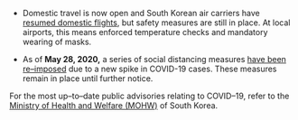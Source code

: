 - Domestic travel is now open and South Korean air carriers have [resumed domestic flights](https://newsinfo.inquirer.net/1259719/south-koreas-air-carriers-resume-domestic-routes-for-spring-travel-season), but safety measures are still in place. At local airports, this means enforced temperature checks and mandatory wearing of masks.

- As of **May 28, 2020,** a series of social distancing measures [have been re–imposed](https://www.straitstimes.com/asia/east-asia/south-korea-reimposes-strict-social-distancing-rules-after-spike-in-cases) due to a new spike in COVID-19 cases. These measures remain in place until further notice.

For the most up–to–date public advisories relating to COVID–19, refer to the [Ministry of Health and Welfare (MOHW)](http://ncov.mohw.go.kr/en/infoBoardList.do?brdId=14&brdGubun=141&dataGubun=&ncvContSeq=&contSeq=&board_id=) of South Korea.


